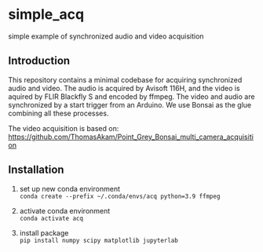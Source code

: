 # simple_acq
simple example of synchronized audio and video acquisition

## Introduction

This repository contains a minimal codebase for acquiring synchronized audio and video. The audio is acquired by Avisoft 116H, and the video is aquired by FLIR Blackfly S and encoded by ffmpeg. The video and audio are synchronized by a start trigger from an Arduino. We use Bonsai as the glue combining all these processes.

The video acquisition is based on:
<https://github.com/ThomasAkam/Point_Grey_Bonsai_multi_camera_acquisition>

## Installation

1. set up new conda environment \
`conda create --prefix ~/.conda/envs/acq python=3.9 ffmpeg`

2. activate conda environment \
`conda activate acq`

3. install package \
`pip install numpy scipy matplotlib jupyterlab`

